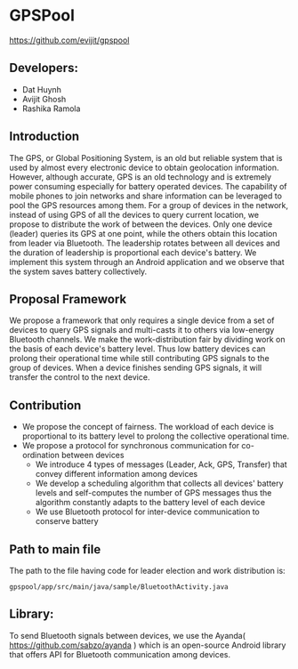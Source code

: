 # GPSPool
https://github.com/evijit/gpspool

## Developers:
+ Dat Huynh
+ Avijit Ghosh
+ Rashika Ramola

## Introduction
The GPS, or Global Positioning System, is an old but reliable system that is used by almost every electronic device to obtain geolocation information. However, although accurate, GPS is an old technology and is extremely power consuming especially for battery operated devices. The capability of mobile phones to join networks and share information can be leveraged to pool the GPS resources among them.  For a group of devices in the network, instead of using GPS of all the devices to query current location, we propose to distribute the work of between the devices. Only one device (leader) queries its GPS at one point, while the others obtain this location from leader via Bluetooth. The leadership rotates between all devices and the duration of leadership is proportional each device's battery. We implement this system through an Android application and we observe that the system saves battery collectively.


## Proposal Framework
We propose a framework that only requires a single device from a set of devices to query GPS signals and multi-casts it to others via low-energy Bluetooth channels. We make the work-distribution fair by dividing work on the basis of each device's battery level. Thus low battery devices can prolong their operational time while still contributing GPS signals to the group of devices. When a device finishes sending GPS signals, it will transfer the control to the next device. 

## Contribution
+ We propose the concept of fairness. The workload of each device is proportional to its battery level to prolong the collective operational time.
+ We propose a protocol for synchronous communication for co-ordination between devices
    + We introduce 4 types of messages (Leader, Ack, GPS, Transfer) that convey different information among devices
    + We develop a scheduling algorithm that collects all devices' battery levels and self-computes the number of GPS messages thus the algorithm constantly adapts to the battery level of each device
    + We use Bluetooth protocol for inter-device communication to conserve battery


## Path to main file

The path to the file having code for leader election and work distribution is:
```
gpspool/app/src/main/java/sample/BluetoothActivity.java
```
## Library:
To send Bluetooth signals between devices, we use the Ayanda( https://github.com/sabzo/ayanda ) which is an open-source Android library that offers API for Bluetooth communication among devices.

